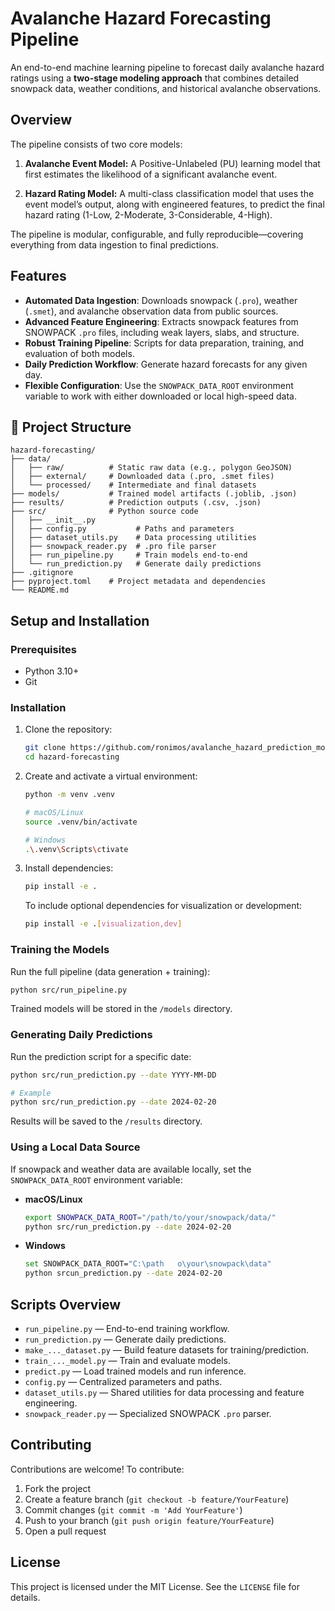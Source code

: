 # Avalanche Hazard Forecasting Pipeline

An end-to-end machine learning pipeline to forecast daily avalanche hazard ratings using a **two-stage modeling approach** that combines detailed snowpack data, weather conditions, and historical avalanche observations.

## Overview

The pipeline consists of two core models:

1. **Avalanche Event Model:** A Positive-Unlabeled (PU) learning model that first estimates the likelihood of a significant avalanche event.

2. **Hazard Rating Model:** A multi-class classification model that uses the event model’s output, along with engineered features, to predict the final hazard rating (1-Low, 2-Moderate, 3-Considerable, 4-High). 

The pipeline is modular, configurable, and fully reproducible—covering everything from data ingestion to final predictions.

## Features

- **Automated Data Ingestion**: Downloads snowpack (`.pro`), weather (`.smet`), and avalanche observation data from public sources.  
- **Advanced Feature Engineering**: Extracts snowpack features from SNOWPACK `.pro` files, including weak layers, slabs, and structure.  
- **Robust Training Pipeline**: Scripts for data preparation, training, and evaluation of both models.  
- **Daily Prediction Workflow**: Generate hazard forecasts for any given day.  
- **Flexible Configuration**: Use the `SNOWPACK_DATA_ROOT` environment variable to work with either downloaded or local high-speed data.

## 📂 Project Structure

```
hazard-forecasting/
├── data/
│   ├── raw/          # Static raw data (e.g., polygon GeoJSON)
│   ├── external/     # Downloaded data (.pro, .smet files)
│   └── processed/    # Intermediate and final datasets
├── models/           # Trained model artifacts (.joblib, .json)
├── results/          # Prediction outputs (.csv, .json)
├── src/              # Python source code
│   ├── __init__.py
│   ├── config.py           # Paths and parameters
│   ├── dataset_utils.py    # Data processing utilities
│   ├── snowpack_reader.py  # .pro file parser
│   ├── run_pipeline.py     # Train models end-to-end
│   └── run_prediction.py   # Generate daily predictions
├── .gitignore
├── pyproject.toml    # Project metadata and dependencies
└── README.md
```

## Setup and Installation

### Prerequisites
- Python 3.10+
- Git

### Installation

1. Clone the repository:
   ```bash
   git clone https://github.com/ronimos/avalanche_hazard_prediction_model
   cd hazard-forecasting
   ```

2. Create and activate a virtual environment:
   ```bash
   python -m venv .venv

   # macOS/Linux
   source .venv/bin/activate

   # Windows
   .\.venv\Scripts\ctivate
   ```

3. Install dependencies:
   ```bash
   pip install -e .
   ```

   To include optional dependencies for visualization or development:
   ```bash
   pip install -e .[visualization,dev]
   ```

### Training the Models

Run the full pipeline (data generation + training):
```bash
python src/run_pipeline.py
```

Trained models will be stored in the `/models` directory.

### Generating Daily Predictions

Run the prediction script for a specific date:
```bash
python src/run_prediction.py --date YYYY-MM-DD

# Example
python src/run_prediction.py --date 2024-02-20
```

Results will be saved to the `/results` directory.

### Using a Local Data Source

If snowpack and weather data are available locally, set the `SNOWPACK_DATA_ROOT` environment variable:

- **macOS/Linux**
  ```bash
  export SNOWPACK_DATA_ROOT="/path/to/your/snowpack/data/"
  python src/run_prediction.py --date 2024-02-20
  ```

- **Windows**
  ```bash
  set SNOWPACK_DATA_ROOT="C:\path	o\your\snowpack\data"
  python srcun_prediction.py --date 2024-02-20
  ```

## Scripts Overview

- `run_pipeline.py` — End-to-end training workflow.  
- `run_prediction.py` — Generate daily predictions.  
- `make_..._dataset.py` — Build feature datasets for training/prediction.  
- `train_..._model.py` — Train and evaluate models.  
- `predict.py` — Load trained models and run inference.  
- `config.py` — Centralized parameters and paths.  
- `dataset_utils.py` — Shared utilities for data processing and feature engineering.  
- `snowpack_reader.py` — Specialized SNOWPACK `.pro` parser.  

## Contributing

Contributions are welcome! To contribute:

1. Fork the project  
2. Create a feature branch (`git checkout -b feature/YourFeature`)  
3. Commit changes (`git commit -m 'Add YourFeature'`)  
4. Push to your branch (`git push origin feature/YourFeature`)  
5. Open a pull request  

## License

This project is licensed under the MIT License. See the `LICENSE` file for details.
